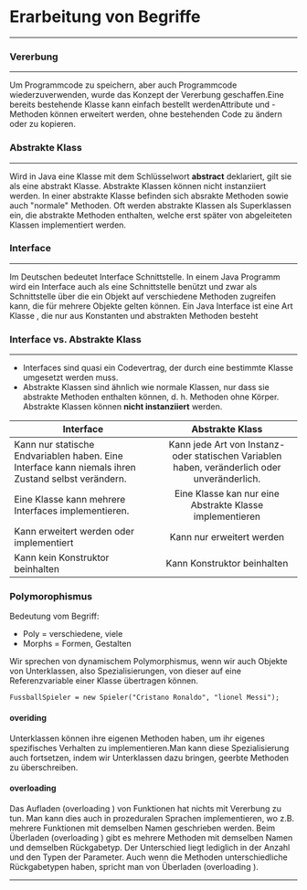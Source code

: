 # Erarbeitung von Begriffe
***

### Vererbung
***
Um Programmcode zu speichern, aber auch Programmcode wiederzuverwenden, wurde das Konzept der Vererbung geschaffen.Eine bereits bestehende Klasse kann einfach bestellt werdenAttribute und -Methoden können erweitert werden, ohne bestehenden Code zu ändern oder zu kopieren.
### Abstrakte Klass
***
Wird in Java eine Klasse mit dem Schlüsselwort **abstract** deklariert, gilt sie als eine abstrakt Klasse. Abstrakte Klassen können nicht instanziiert werden. In einer abstrakte Klasse befinden sich absrakte Methoden sowie auch "normale" Methoden. Oft werden  abstrakte Klassen als Superklassen ein, die abstrakte Methoden enthalten, welche erst später von abgeleiteten Klassen implementiert werden.
### Interface
***
Im Deutschen bedeutet Interface Schnittstelle. In einem Java Programm wird ein Interface auch als eine Schnittstelle benützt und zwar als Schnittstelle über die ein Objekt auf verschiedene Methoden zugreifen kann, die für mehrere Objekte gelten können.
Ein Java Interface ist eine Art Klasse , die nur aus Konstanten und abstrakten Methoden besteht

### Interface vs. Abstrakte Klass
***
- Interfaces sind quasi ein Codevertrag, der durch eine bestimmte Klasse umgesetzt werden muss.
- Abstrakte Klassen sind ähnlich wie normale Klassen, nur dass sie abstrakte Methoden enthalten können, d. h. Methoden ohne Körper. Abstrakte Klassen können **nicht instanziiert** werden.

| Interface   |    Abstrakte Klass      |
|----------|:-------------:|
|Kann nur statische Endvariablen haben. Eine Interface kann niemals ihren Zustand selbst verändern. |  Kann jede Art von Instanz- oder statischen Variablen haben, veränderlich oder unveränderlich. |
|Eine Klasse kann mehrere Interfaces implementieren. |    Eine Klasse kan nur eine Abstrakte Klasse implementieren  |  
| Kann erweitert werden oder implementiert | Kann nur erweitert werden | 
| Kann kein Konstruktor beinhalten | Kann Konstruktor beinhalten |  
### Polymorophismus
Bedeutung vom Begriff: 
- Poly = verschiedene, viele
- Morphs = Formen, Gestalten
  
Wir sprechen von dynamischem Polymorphismus, wenn wir auch Objekte von Unterklassen, also Spezialisierungen, von dieser auf eine Referenzvariable einer Klasse übertragen können.
```<name of the language>
FussballSpieler = new Spieler("Cristano Ronaldo", "lionel Messi");
```
#### overiding 
Unterklassen können ihre eigenen Methoden haben, um ihr eigenes spezifisches Verhalten zu implementieren.Man kann diese Spezialisierung auch fortsetzen, indem wir Unterklassen dazu bringen, geerbte Methoden zu überschreiben. 
#### overloading
Das Aufladen (overloading ) von Funktionen hat nichts mit Vererbung zu tun. Man kann dies auch in prozeduralen Sprachen implementieren, wo z.B. mehrere Funktionen mit demselben Namen geschrieben werden.
Beim Überladen (overloading ) gibt es mehrere Methoden mit demselben Namen und demselben Rückgabetyp. Der Unterschied liegt lediglich in der Anzahl und den Typen der Parameter.
Auch wenn die Methoden unterschiedliche Rückgabetypen haben, spricht man von Überladen (overloading ).
***